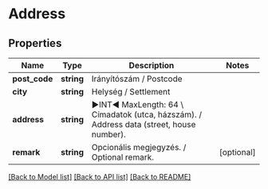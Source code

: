 # Address

## Properties
Name | Type | Description | Notes
------------ | ------------- | ------------- | -------------
**post_code** | **string** | Irányítószám   /   Postcode | 
**city** | **string** | Helység   /   Settlement | 
**address** | **string** | ►INT◄ MaxLength: 64 \\  Címadatok (utca, házszám).   /   Address data (street, house number). | 
**remark** | **string** | Opcionális megjegyzés.   /   Optional remark. | [optional] 

[[Back to Model list]](../../README.md#documentation-for-models) [[Back to API list]](../../README.md#documentation-for-api-endpoints) [[Back to README]](../../README.md)

